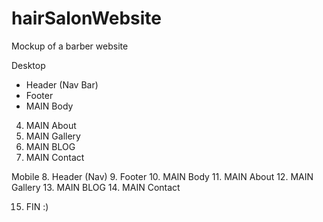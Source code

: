 # hairSalonWebsite
Mockup of a barber website

Desktop
- Header (Nav Bar) 
- Footer
- MAIN Body
4. MAIN About
5. MAIN Gallery
6. MAIN BLOG
7. MAIN Contact

Mobile
8. Header (Nav)
9. Footer
10. MAIN Body
11. MAIN About
12. MAIN Gallery
13. MAIN BLOG
14. MAIN Contact

15. FIN :)